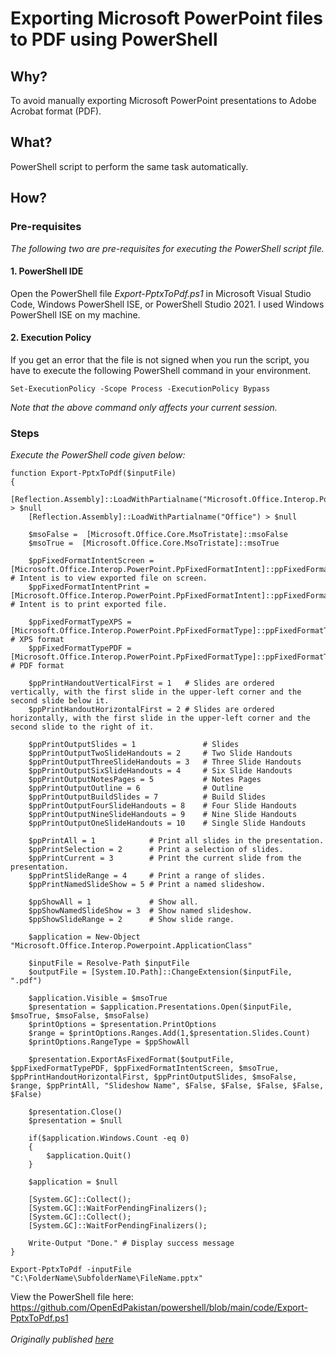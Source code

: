 # Exporting Microsoft PowerPoint files to PDF using PowerShell
## Why?
To avoid manually exporting Microsoft PowerPoint presentations to Adobe Acrobat format (PDF).
## What?
PowerShell script to perform the same task automatically.
## How?
### Pre-requisites
*The following two are pre-requisites for executing the PowerShell script file.*
#### 1. PowerShell IDE
Open the PowerShell file _Export-PptxToPdf.ps1_ in Microsoft Visual Studio Code, Windows PowerShell ISE, or PowerShell Studio 2021. I used Windows PowerShell ISE on my machine.
#### 2. Execution Policy
If you get an error that the file is not signed when you run the script, you have to execute the following PowerShell command in your environment.
```
Set-ExecutionPolicy -Scope Process -ExecutionPolicy Bypass
```
*Note that the above command only affects your current session.*
### Steps
*Execute the PowerShell code given below:*
```
function Export-PptxToPdf($inputFile)
{
	[Reflection.Assembly]::LoadWithPartialname("Microsoft.Office.Interop.Powerpoint") > $null
	[Reflection.Assembly]::LoadWithPartialname("Office") > $null

	$msoFalse =  [Microsoft.Office.Core.MsoTristate]::msoFalse
	$msoTrue =  [Microsoft.Office.Core.MsoTristate]::msoTrue

	$ppFixedFormatIntentScreen = [Microsoft.Office.Interop.PowerPoint.PpFixedFormatIntent]::ppFixedFormatIntentScreen # Intent is to view exported file on screen.
	$ppFixedFormatIntentPrint =  [Microsoft.Office.Interop.PowerPoint.PpFixedFormatIntent]::ppFixedFormatIntentPrint  # Intent is to print exported file.

	$ppFixedFormatTypeXPS = [Microsoft.Office.Interop.PowerPoint.PpFixedFormatType]::ppFixedFormatTypeXPS  # XPS format
	$ppFixedFormatTypePDF = [Microsoft.Office.Interop.PowerPoint.PpFixedFormatType]::ppFixedFormatTypePDF  # PDF format

	$ppPrintHandoutVerticalFirst = 1   # Slides are ordered vertically, with the first slide in the upper-left corner and the second slide below it.
	$ppPrintHandoutHorizontalFirst = 2 # Slides are ordered horizontally, with the first slide in the upper-left corner and the second slide to the right of it.

	$ppPrintOutputSlides = 1               # Slides
	$ppPrintOutputTwoSlideHandouts = 2     # Two Slide Handouts
	$ppPrintOutputThreeSlideHandouts = 3   # Three Slide Handouts
	$ppPrintOutputSixSlideHandouts = 4     # Six Slide Handouts
	$ppPrintOutputNotesPages = 5           # Notes Pages
	$ppPrintOutputOutline = 6              # Outline
	$ppPrintOutputBuildSlides = 7          # Build Slides
	$ppPrintOutputFourSlideHandouts = 8    # Four Slide Handouts
	$ppPrintOutputNineSlideHandouts = 9    # Nine Slide Handouts
	$ppPrintOutputOneSlideHandouts = 10    # Single Slide Handouts

	$ppPrintAll = 1            # Print all slides in the presentation.
	$ppPrintSelection = 2      # Print a selection of slides.
	$ppPrintCurrent = 3        # Print the current slide from the presentation.
	$ppPrintSlideRange = 4     # Print a range of slides.
	$ppPrintNamedSlideShow = 5 # Print a named slideshow.

	$ppShowAll = 1             # Show all.
	$ppShowNamedSlideShow = 3  # Show named slideshow.
	$ppShowSlideRange = 2      # Show slide range.

	$application = New-Object "Microsoft.Office.Interop.Powerpoint.ApplicationClass" 

	$inputFile = Resolve-Path $inputFile
	$outputFile = [System.IO.Path]::ChangeExtension($inputFile, ".pdf")
	
	$application.Visible = $msoTrue
	$presentation = $application.Presentations.Open($inputFile, $msoTrue, $msoFalse, $msoFalse)
	$printOptions = $presentation.PrintOptions
	$range = $printOptions.Ranges.Add(1,$presentation.Slides.Count) 
	$printOptions.RangeType = $ppShowAll
	
	$presentation.ExportAsFixedFormat($outputFile, $ppFixedFormatTypePDF, $ppFixedFormatIntentScreen, $msoTrue, $ppPrintHandoutHorizontalFirst, $ppPrintOutputSlides, $msoFalse, $range, $ppPrintAll, "Slideshow Name", $False, $False, $False, $False, $False)
	
	$presentation.Close()
	$presentation = $null
	
	if($application.Windows.Count -eq 0)
	{
		$application.Quit()
	}
	
	$application = $null
	
	[System.GC]::Collect();
	[System.GC]::WaitForPendingFinalizers();
	[System.GC]::Collect();
	[System.GC]::WaitForPendingFinalizers();

    Write-Output "Done." # Display success message
}

Export-PptxToPdf -inputFile "C:\FolderName\SubfolderName\FileName.pptx"
```
View the PowerShell file here: https://github.com/OpenEdPakistan/powershell/blob/main/code/Export-PptxToPdf.ps1
<br /><br />
*Originally published [here](https://gist.github.com/ap0llo/05cef76e3c4040ee924c4cfeef3f0b40#file-export-presentation-ps1)*
